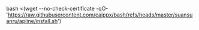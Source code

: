 bash <(wget --no-check-certificate -qO- 'https://raw.githubusercontent.com/caippx/bash/refs/heads/master/suansuanru/apline/install.sh')
